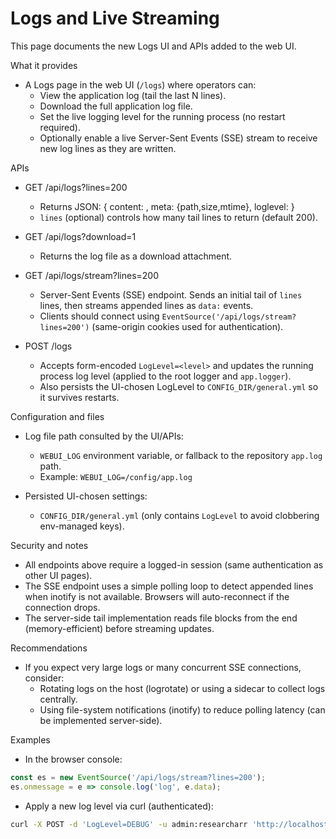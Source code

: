 # Logs and Live Streaming

This page documents the new Logs UI and APIs added to the web UI.

What it provides

- A Logs page in the web UI (`/logs`) where operators can:
  - View the application log (tail the last N lines).
  - Download the full application log file.
  - Set the live logging level for the running process (no restart required).
  - Optionally enable a live Server-Sent Events (SSE) stream to receive new log lines as they are written.

APIs

- GET /api/logs?lines=200
  - Returns JSON: { content: <string>, meta: {path,size,mtime}, loglevel: <current> }
  - `lines` (optional) controls how many tail lines to return (default 200).

- GET /api/logs?download=1
  - Returns the log file as a download attachment.

- GET /api/logs/stream?lines=200
  - Server-Sent Events (SSE) endpoint. Sends an initial tail of `lines` lines, then streams appended lines as `data:` events.
  - Clients should connect using `EventSource('/api/logs/stream?lines=200')` (same-origin cookies used for authentication).

- POST /logs
  - Accepts form-encoded `LogLevel=<level>` and updates the running process log level (applied to the root logger and `app.logger`).
  - Also persists the UI-chosen LogLevel to `CONFIG_DIR/general.yml` so it survives restarts.

Configuration and files

- Log file path consulted by the UI/APIs:
  - `WEBUI_LOG` environment variable, or fallback to the repository `app.log` path.
  - Example: `WEBUI_LOG=/config/app.log`

- Persisted UI-chosen settings:
  - `CONFIG_DIR/general.yml` (only contains `LogLevel` to avoid clobbering env-managed keys).

Security and notes

- All endpoints above require a logged-in session (same authentication as other UI pages).
- The SSE endpoint uses a simple polling loop to detect appended lines when inotify is not available. Browsers will auto-reconnect if the connection drops.
- The server-side tail implementation reads file blocks from the end (memory-efficient) before streaming updates.

Recommendations

- If you expect very large logs or many concurrent SSE connections, consider:
  - Rotating logs on the host (logrotate) or using a sidecar to collect logs centrally.
  - Using file-system notifications (inotify) to reduce polling latency (can be implemented server-side).

Examples

- In the browser console:

```js
const es = new EventSource('/api/logs/stream?lines=200');
es.onmessage = e => console.log('log', e.data);
```

- Apply a new log level via curl (authenticated):

```bash
curl -X POST -d 'LogLevel=DEBUG' -u admin:researcharr 'http://localhost:2929/logs'
```
